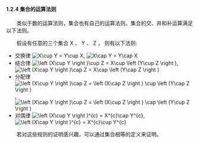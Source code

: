 #### 1.2.4 集合的运算法则

&emsp;&emsp;类似于数的运算法则，集合也有自己的运算法则。集合的交、并和补运算满足以下法则。

&emsp;&emsp;假设有任意的三个集合 X 、 Y 、 Z ， 则有以下法则:

- 交换律 <img src="https://latex.codecogs.com/gif.latex?X\cup&space;Y&space;=&space;Y\cup&space;X" title="X\cup Y = Y\cup X" />, <img src="https://latex.codecogs.com/gif.latex?X\cap&space;Y&space;=&space;Y\cap&space;X" title="X\cap Y = Y\cap X" />
- 结合律 <img src="https://latex.codecogs.com/gif.latex?\left&space;(X\cup&space;Y&space;\right&space;)\cup&space;Z&space;=&space;X\cup&space;\left&space;(Y\cup&space;Z&space;\right&space;)" title="\left (X\cup Y \right )\cup Z = X\cup \left (Y\cup Z \right )" />, <img src="https://latex.codecogs.com/gif.latex?\left&space;(X\cap&space;Y&space;\right&space;)\cap&space;Z&space;=&space;X\cap&space;\left&space;(Y\cap&space;Z&space;\right&space;)" title="\left (X\cap Y \right )\cap Z = X\cap \left (Y\cap Z \right )" />
- 分配律 <img src="https://latex.codecogs.com/gif.latex?\left&space;(X\cup&space;Y&space;\right&space;)\cap&space;Z&space;=&space;\left&space;(X\cap&space;Z&space;\right&space;)&space;\cup&space;\left&space;(Y\cap&space;Z&space;\right&space;)" title="\left (X\cup Y \right )\cap Z = \left (X\cap Z \right ) \cup \left (Y\cap Z \right )" />, <img src="https://latex.codecogs.com/gif.latex?\left&space;(X\cap&space;Y&space;\right&space;)\cup&space;Z&space;=&space;\left&space;(X\cup&space;Z&space;\right&space;)&space;\cap&space;\left&space;(Y\cup&space;Z&space;\right&space;)" title="\left (X\cap Y \right )\cup Z = \left (X\cup Z \right ) \cap \left (Y\cup Z \right )" />
- 对偶律 <img src="https://latex.codecogs.com/gif.latex?\left&space;(X\cup&space;Y&space;\right&space;)^{c}&space;=&space;X^{c}\cap&space;Y^{c}" title="\left (X\cup Y \right )^{c} = X^{c}\cap Y^{c}" />, <img src="https://latex.codecogs.com/gif.latex?\left&space;(X\cap&space;Y&space;\right&space;)^{c}&space;=&space;X^{c}\cup&space;Y^{c}" title="\left (X\cap Y \right )^{c} = X^{c}\cup Y^{c}" />

&emsp;&emsp;若对这些规则的证明感兴趣，可以通过集合相等的定义来证明。